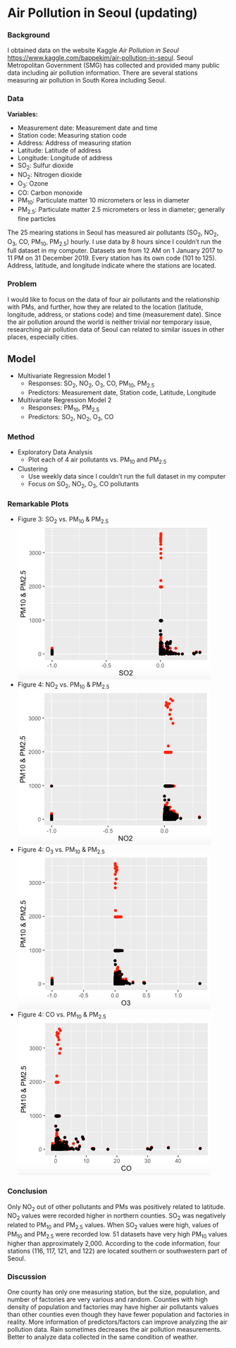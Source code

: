 # Air Pollution in Seoul (updating)
### Background
I obtained data on the website Kaggle _Air Pollution in Seoul_ https://www.kaggle.com/bappekim/air-pollution-in-seoul. Seoul Metropolitan Government (SMG) has collected and provided many public data including air pollution information. There are several stations measuring air pollution in South Korea including Seoul.

### Data
**Variables:**
* Measurement date: Measurement date and time
* Station code: Measuring station code
* Address: Address of measuring station
* Latitude: Latitude of address
* Longitude: Longitude of address
* SO<sub>2</sub>: Sulfur dioxide
* NO<sub>2</sub>: Nitrogen dioxide
* O<sub>3</sub>: Ozone
* CO: Carbon monoxide
* PM<sub>10</sub>: Particulate matter 10 micrometers or less in diameter
* PM<sub>2.5</sub>: Particulate matter 2.5 micrometers or less in diameter; generally fine particles

The 25 mearing stations in Seoul has measured air pollutants (SO<sub>2</sub>, NO<sub>2</sub>, O<sub>3</sub>, CO, PM<sub>10</sub>, PM<sub>2.5</sub>) hourly. I use data by 8 hours since I couldn’t run the full dataset in my computer. Datasets are from 12 AM on 1 January 2017 to 11 PM on 31 December 2019. Every station has its own code (101 to 125). Address, latitude, and longitude indicate where the stations are located.

### Problem
I would like to focus on the data of four air pollutants and the relationship with PMs, and further, how they are related to the location (latitude, longitude, address, or stations code) and time (measurement date). Since the air pollution around the world is neither trivial nor temporary issue, researching air pollution data of Seoul can related to similar issues in other places, especially cities.

## Model
* Multivariate Regression Model 1
  * Responses: SO<sub>2</sub>, NO<sub>2</sub>, O<sub>3</sub>, CO, PM<sub>10</sub>, PM<sub>2.5</sub>
  * Predictors: Measurement date, Station code, Latitude, Longitude
* Multivariate Regression Model 2
  * Responses: PM<sub>10</sub>, PM<sub>2.5</sub>
  * Predictors: SO<sub>2</sub>, NO<sub>2</sub>, O<sub>3</sub>, CO

### Method
* Exploratory Data Analysis
  * Plot each of 4 air pollutants vs. PM<sub>10</sub> and PM<sub>2.5</sub>
* Clustering
  * Use weekly data since I couldn’t run the full dataset in my computer
  * Focus on SO<sub>2</sub>, NO<sub>2</sub>, O<sub>3</sub>, CO pollutants

### Remarkable Plots
* Figure 3: SO<sub>2</sub> vs. PM<sub>10</sub> & PM<sub>2.5</sub></br>
![](images/SO2.png)
* Figure 4: NO<sub>2</sub> vs. PM<sub>10</sub> & PM<sub>2.5</sub></br>
![](images/NO2.png)
* Figure 4: O<sub>3</sub> vs. PM<sub>10</sub> & PM<sub>2.5</sub></br>
![](images/O3.png)
* Figure 4: CO vs. PM<sub>10</sub> & PM<sub>2.5</sub></br>
![](images/CO.png)

### Conclusion
Only NO<sub>2</sub> out of other pollutants and PMs was positively related to latitude. NO<sub>2</sub> values were recorded higher in northern counties. SO<sub>2</sub> was negatively related to PM<sub>10</sub> and PM<sub>2.5</sub> values. When SO<sub>2</sub> values were high, values of PM<sub>10</sub> and PM<sub>2.5</sub> were recorded low. 51 datasets have very high PM<sub>10</sub> values higher than approximately 2,000. According to the code information, four stations (116, 117, 121, and 122) are located southern or southwestern part of Seoul.

### Discussion
One county has only one measuring station, but the size, population, and number of factories are very various and random. Counties with high density of population and factories may have higher air pollutants values than other counties even though they have fewer population and factories in reality. More information of predictors/factors can improve analyzing the air pollution data. Rain sometimes decreases the air pollution measurements. Better to analyze data collected in the same condition of weather.
